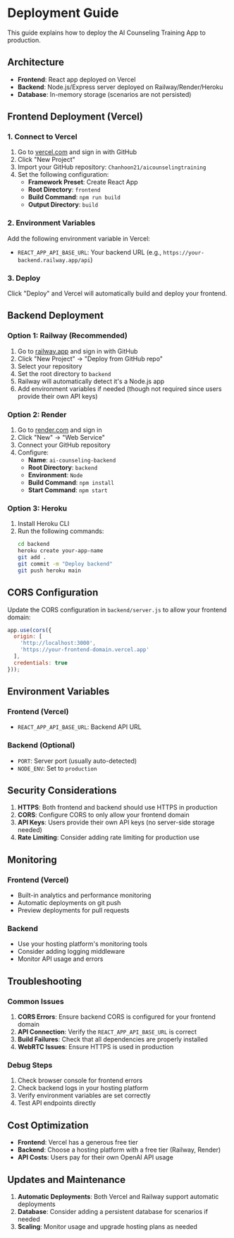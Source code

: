 # Deployment Guide

This guide explains how to deploy the AI Counseling Training App to production.

## Architecture

- **Frontend**: React app deployed on Vercel
- **Backend**: Node.js/Express server deployed on Railway/Render/Heroku
- **Database**: In-memory storage (scenarios are not persisted)

## Frontend Deployment (Vercel)

### 1. Connect to Vercel

1. Go to [vercel.com](https://vercel.com) and sign in with GitHub
2. Click "New Project"
3. Import your GitHub repository: `Chanhoon21/aicounselingtraining`
4. Set the following configuration:
   - **Framework Preset**: Create React App
   - **Root Directory**: `frontend`
   - **Build Command**: `npm run build`
   - **Output Directory**: `build`

### 2. Environment Variables

Add the following environment variable in Vercel:
- `REACT_APP_API_BASE_URL`: Your backend URL (e.g., `https://your-backend.railway.app/api`)

### 3. Deploy

Click "Deploy" and Vercel will automatically build and deploy your frontend.

## Backend Deployment

### Option 1: Railway (Recommended)

1. Go to [railway.app](https://railway.app) and sign in with GitHub
2. Click "New Project" → "Deploy from GitHub repo"
3. Select your repository
4. Set the root directory to `backend`
5. Railway will automatically detect it's a Node.js app
6. Add environment variables if needed (though not required since users provide their own API keys)

### Option 2: Render

1. Go to [render.com](https://render.com) and sign in
2. Click "New" → "Web Service"
3. Connect your GitHub repository
4. Configure:
   - **Name**: `ai-counseling-backend`
   - **Root Directory**: `backend`
   - **Environment**: `Node`
   - **Build Command**: `npm install`
   - **Start Command**: `npm start`

### Option 3: Heroku

1. Install Heroku CLI
2. Run the following commands:
   ```bash
   cd backend
   heroku create your-app-name
   git add .
   git commit -m "Deploy backend"
   git push heroku main
   ```

## CORS Configuration

Update the CORS configuration in `backend/server.js` to allow your frontend domain:

```javascript
app.use(cors({
  origin: [
    'http://localhost:3000',
    'https://your-frontend-domain.vercel.app'
  ],
  credentials: true
}));
```

## Environment Variables

### Frontend (Vercel)
- `REACT_APP_API_BASE_URL`: Backend API URL

### Backend (Optional)
- `PORT`: Server port (usually auto-detected)
- `NODE_ENV`: Set to `production`

## Security Considerations

1. **HTTPS**: Both frontend and backend should use HTTPS in production
2. **CORS**: Configure CORS to only allow your frontend domain
3. **API Keys**: Users provide their own API keys (no server-side storage needed)
4. **Rate Limiting**: Consider adding rate limiting for production use

## Monitoring

### Frontend (Vercel)
- Built-in analytics and performance monitoring
- Automatic deployments on git push
- Preview deployments for pull requests

### Backend
- Use your hosting platform's monitoring tools
- Consider adding logging middleware
- Monitor API usage and errors

## Troubleshooting

### Common Issues

1. **CORS Errors**: Ensure backend CORS is configured for your frontend domain
2. **API Connection**: Verify the `REACT_APP_API_BASE_URL` is correct
3. **Build Failures**: Check that all dependencies are properly installed
4. **WebRTC Issues**: Ensure HTTPS is used in production

### Debug Steps

1. Check browser console for frontend errors
2. Check backend logs in your hosting platform
3. Verify environment variables are set correctly
4. Test API endpoints directly

## Cost Optimization

- **Frontend**: Vercel has a generous free tier
- **Backend**: Choose a hosting platform with a free tier (Railway, Render)
- **API Costs**: Users pay for their own OpenAI API usage

## Updates and Maintenance

1. **Automatic Deployments**: Both Vercel and Railway support automatic deployments
2. **Database**: Consider adding a persistent database for scenarios if needed
3. **Scaling**: Monitor usage and upgrade hosting plans as needed
